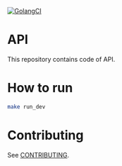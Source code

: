 [![GolangCI](https://golangci.com/badges/github.com/golangci/golangci-api.svg)](https://golangci.com)

# API
This repository contains code of API.

# How to run
```bash
make run_dev
```

# Contributing
See [CONTRIBUTING](https://github.com/golangci/golangci-api/blob/master/CONTRIBUTING.md).
